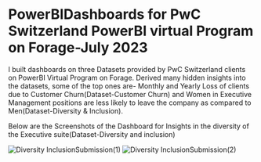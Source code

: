# PowerBIDashboards for PwC Switzerland PowerBI virtual Program on Forage-July 2023
I built dashboards on three Datasets provided by PwC Switzerland clients on PowerBI Virtual Program on Forage. Derived many hidden insights into the datasets, some of the top ones are- Monthly and Yearly Loss of clients due to Customer Churn(Dataset-Customer Churn) and Women in Executive Management positions are less likely to leave the company as compared to Men(Dataset-Diversity & Inclusion).

Below are the Screenshots of the Dashboard for Insights in the diversity of the Executive suite(Dataset-Diversity and inclusion)


![Diversity InclusionSubmission(1)](https://github.com/mehulghub/PowerBIDashboards/assets/105311582/ea8e35bf-ffcf-4af3-8190-f047f1883de9)
![Diversity InclusionSubmission(2)](https://github.com/mehulghub/PowerBIDashboards/assets/105311582/27245da4-ac2f-4762-a2e5-5ae67fac0627)

